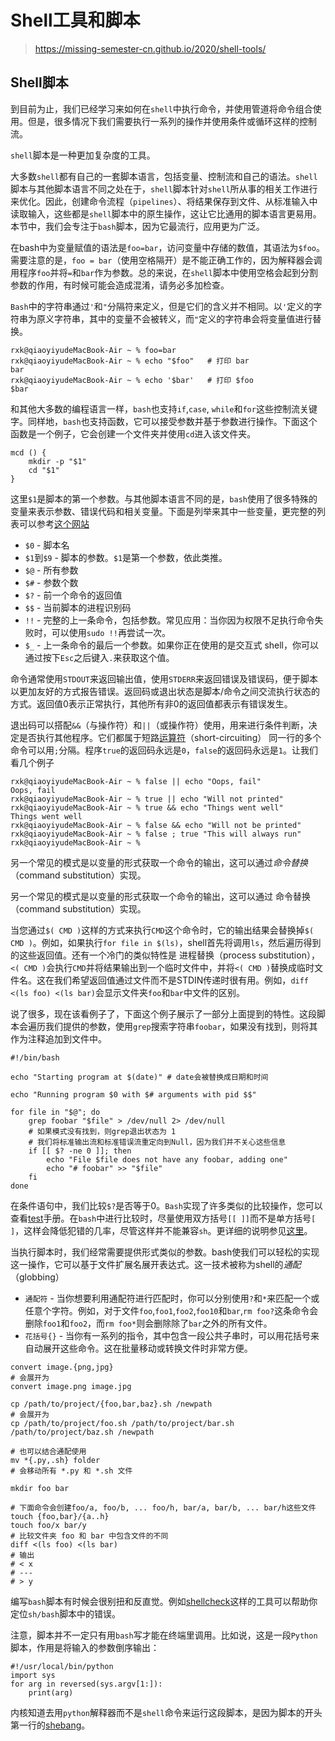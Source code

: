 # Shell工具和脚本

> <https://missing-semester-cn.github.io/2020/shell-tools/>

## Shell脚本

到目前为止，我们已经学习来如何在`shell`中执行命令，并使用管道将命令组合使用。但是，很多情况下我们需要执行一系列的操作并使用条件或循环这样的控制流。

`shell`脚本是一种更加复杂度的工具。

大多数`shell`都有自己的一套脚本语言，包括变量、控制流和自己的语法。`shell`脚本与其他脚本语言不同之处在于，`shell`脚本针对`shell`所从事的相关工作进行来优化。因此，创建命令流程（`pipelines`）、将结果保存到文件、从标准输入中读取输入，这些都是`shell`脚本中的原生操作，这让它比通用的脚本语言更易用。本节中，我们会专注于`bash`脚本，因为它最流行，应用更为广泛。

在bash中为变量赋值的语法是`foo=bar`，访问变量中存储的数值，其语法为`$foo`。需要注意的是，`foo = bar`（使用空格隔开）是不能正确工作的，因为解释器会调用程序`foo`并将`=`和`bar`作为参数。总的来说，在`shell`脚本中使用空格会起到分割参数的作用，有时候可能会造成混淆，请务必多加检查。

`Bash`中的字符串通过`'`和`"`分隔符来定义，但是它们的含义并不相同。以`'`定义的字符串为原义字符串，其中的变量不会被转义，而`"`定义的字符串会将变量值进行替换。

```
rxk@qiaoyiyudeMacBook-Air ~ % foo=bar
rxk@qiaoyiyudeMacBook-Air ~ % echo "$foo"   # 打印 bar
bar
rxk@qiaoyiyudeMacBook-Air ~ % echo '$bar'   # 打印 $foo
$bar
```

和其他大多数的编程语言一样，`bash`也支持`if`,`case`, `while`和`for`这些控制流关键字。同样地，`bash`也支持函数，它可以接受参数并基于参数进行操作。下面这个函数是一个例子，它会创建一个文件夹并使用`cd`进入该文件夹。

```
mcd () {
    mkdir -p "$1"
    cd "$1"
}
```

这里`$1`是脚本的第一个参数。与其他脚本语言不同的是，`bash`使用了很多特殊的变量来表示参数、错误代码和相关变量。下面是列举来其中一些变量，更完整的列表可以参考[这个网站](https://tldp.org/LDP/abs/html/special-chars.html)


* `$0` - 脚本名
* `$1`到`$9` - 脚本的参数。`$1`是第一个参数，依此类推。
* `$@` - 所有参数
* `$#` - 参数个数
* `$?` - 前一个命令的返回值
* `$$` - 当前脚本的进程识别码
* `!!` - 完整的上一条命令，包括参数。常见应用：当你因为权限不足执行命令失败时，可以使用`sudo !!`再尝试一次。
* `$_` - 上一条命令的最后一个参数。如果你正在使用的是交互式 shell，你可以通过按下`Esc`之后键入`.`来获取这个值。

命令通常使用`STDOUT`来返回输出值，使用`STDERR`来返回错误及错误码，便于脚本以更加友好的方式报告错误。返回码或退出状态是脚本/命令之间交流执行状态的方式。返回值0表示正常执行，其他所有非0的返回值都表示有错误发生。

退出码可以搭配`&&`（与操作符）和`||`（或操作符）使用，用来进行条件判断，决定是否执行其他程序。它们都属于短路[运算符](https://en.wikipedia.org/wiki/Short-circuit_evaluation)（short-circuiting） 同一行的多个命令可以用`;`分隔。程序`true`的返回码永远是`0`，`false`的返回码永远是`1`。让我们看几个例子

```
rxk@qiaoyiyudeMacBook-Air ~ % false || echo "Oops, fail"
Oops, fail
rxk@qiaoyiyudeMacBook-Air ~ % true || echo "Will not printed"
rxk@qiaoyiyudeMacBook-Air ~ % true && echo "Things went well"
Things went well
rxk@qiaoyiyudeMacBook-Air ~ % false && echo "Will not be printed"
rxk@qiaoyiyudeMacBook-Air ~ % false ; true "This will always run"
rxk@qiaoyiyudeMacBook-Air ~ % 
```

另一个常见的模式是以变量的形式获取一个命令的输出，这可以通过*命令替换*（command substitution）实现。

另一个常见的模式是以变量的形式获取一个命令的输出，这可以通过 命令替换（command substitution）实现。

当您通过`$( CMD )`这样的方式来执行`CMD`这个命令时，它的输出结果会替换掉`$( CMD )`。例如，如果执行`for file in $(ls)`，shell首先将调用`ls`，然后遍历得到的这些返回值。还有一个冷门的类似特性是 进程替换（process substitution），`<( CMD )`会执行`CMD`并将结果输出到一个临时文件中，并将`<( CMD )`替换成临时文件名。这在我们希望返回值通过文件而不是STDIN传递时很有用。例如，`diff <(ls foo) <(ls bar)`会显示文件夹`foo`和`bar`中文件的区别。

说了很多，现在该看例子了，下面这个例子展示了一部分上面提到的特性。这段脚本会遍历我们提供的参数，使用`grep`搜索字符串`foobar`，如果没有找到，则将其作为注释追加到文件中。

```
#!/bin/bash

echo "Starting program at $(date)" # date会被替换成日期和时间

echo "Running program $0 with $# arguments with pid $$"

for file in "$@"; do
    grep foobar "$file" > /dev/null 2> /dev/null
    # 如果模式没有找到，则grep退出状态为 1
    # 我们将标准输出流和标准错误流重定向到Null，因为我们并不关心这些信息
    if [[ $? -ne 0 ]]; then
        echo "File $file does not have any foobar, adding one"
        echo "# foobar" >> "$file"
    fi
done
```

在条件语句中，我们比较`$?`是否等于0。`Bash`实现了许多类似的比较操作，您可以查看[test](https://man7.org/linux/man-pages/man1/test.1.html)手册。在`bash`中进行比较时，尽量使用双方括号`[[ ]]`而不是单方括号`[ ]`，这样会降低犯错的几率，尽管这样并不能兼容`sh`。更详细的说明参见[这里](http://mywiki.wooledge.org/BashFAQ/031)。

当执行脚本时，我们经常需要提供形式类似的参数。bash使我们可以轻松的实现这一操作，它可以基于文件扩展名展开表达式。这一技术被称为shell的*通配*（globbing）

* `通配符` - 当你想要利用通配符进行匹配时，你可以分别使用`?`和`*`来匹配一个或任意个字符。例如，对于文件`foo`,`foo1`,`foo2`,`foo10`和`bar`,`rm foo?`这条命令会删除`foo1`和`foo2`，而`rm foo*`则会删除除了`bar`之外的所有文件。
* `花括号{}` - 当你有一系列的指令，其中包含一段公共子串时，可以用花括号来自动展开这些命令。这在批量移动或转换文件时非常方便。

```
convert image.{png,jpg}
# 会展开为
convert image.png image.jpg

cp /path/to/project/{foo,bar,baz}.sh /newpath
# 会展开为
cp /path/to/project/foo.sh /path/to/project/bar.sh /path/to/project/baz.sh /newpath

# 也可以结合通配使用
mv *{.py,.sh} folder
# 会移动所有 *.py 和 *.sh 文件

mkdir foo bar

# 下面命令会创建foo/a, foo/b, ... foo/h, bar/a, bar/b, ... bar/h这些文件
touch {foo,bar}/{a..h}
touch foo/x bar/y
# 比较文件夹 foo 和 bar 中包含文件的不同
diff <(ls foo) <(ls bar)
# 输出
# < x
# ---
# > y
```

编写`bash`脚本有时候会很别扭和反直觉。例如[shellcheck](https://github.com/koalaman/shellcheck)这样的工具可以帮助你定位`sh/bash`脚本中的错误。

注意，脚本并不一定只有用`bash`写才能在终端里调用。比如说，这是一段`Python`脚本，作用是将输入的参数倒序输出：

```
#!/usr/local/bin/python
import sys
for arg in reversed(sys.argv[1:]):
    print(arg)
```

内核知道去用`python`解释器而不是`shell`命令来运行这段脚本，是因为脚本的开头第一行的[shebang](https://en.wikipedia.org/wiki/Shebang_(Unix))。